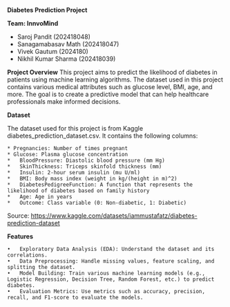 **Diabetes Prediction Project**

**Team: InnvoMind**
* Saroj Pandit (202418048)
* Sanagamabasav Math (202418047)
* Vivek Gautum (2024180)
* Nikhil Kumar Sharma (202418039)

**Project Overview**
This project aims to predict the likelihood of diabetes in patients using machine learning algorithms.
The dataset used in this project contains various medical attributes such as glucose level, BMI, age, and more.
The goal is to create a predictive model that can help healthcare professionals make informed decisions.

**Dataset** 

The dataset used for this project is from Kaggle diabetes_prediction_dataset.csv. It contains the following columns:

	* Pregnancies: Number of times pregnant
	* Glucose: Plasma glucose concentration
	*	BloodPressure: Diastolic blood pressure (mm Hg)
	*	SkinThickness: Triceps skinfold thickness (mm)
	*	Insulin: 2-hour serum insulin (mu U/ml)
	*	BMI: Body mass index (weight in kg/(height in m)^2)
	*	DiabetesPedigreeFunction: A function that represents the likelihood of diabetes based on family history
	*	Age: Age in years
	*	Outcome: Class variable (0: Non-diabetic, 1: Diabetic)
Source: https://www.kaggle.com/datasets/iammustafatz/diabetes-prediction-dataset


**Features**

	•	Exploratory Data Analysis (EDA): Understand the dataset and its correlations.
	•	Data Preprocessing: Handle missing values, feature scaling, and splitting the dataset.
	•	Model Building: Train various machine learning models (e.g., Logistic Regression, Decision Tree, Random Forest, etc.) to predict diabetes.
	•	Evaluation Metrics: Use metrics such as accuracy, precision, recall, and F1-score to evaluate the models.


